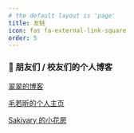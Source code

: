 ```yaml
---
# the default layout is 'page'
title: 友链
icon: fas fa-external-link-square
order: 5
---
```


### 🔗 朋友们 / 校友们的个人博客

[翠翠的博客](https://idealclover.top/)

[毛若昕的个人主页](https://maorx.cn/)

[Sakiyary 的小花房](https://blog.sakiyary.cn/)